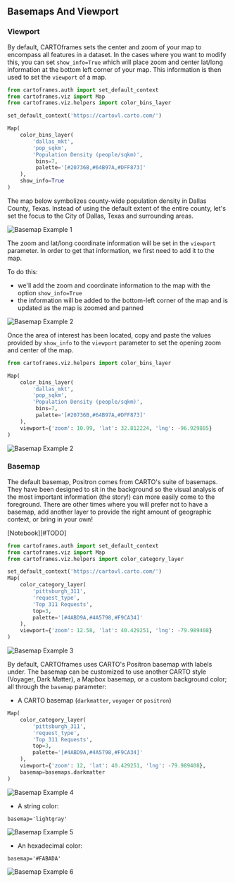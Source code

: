 ## Basemaps And Viewport

### Viewport

By default, CARTOframes sets the center and zoom of your map to encompass all features in a dataset. In the cases where you want to modify this, you can set `show_info=True` which will place zoom and center lat/long information at the bottom left corner of your map. This information is then used to set the `viewport` of a map.

```py
from cartoframes.auth import set_default_context
from cartoframes.viz import Map
from cartoframes.viz.helpers import color_bins_layer

set_default_context('https://cartovl.carto.com/')

Map(
    color_bins_layer(
        'dallas_mkt',
        'pop_sqkm',
        'Population Density (people/sqkm)',
         bins=7,
         palette='[#20736B,#64B97A,#DFF873]'
    ),
    show_info=True
)
```

The map below symbolizes county-wide population density in Dallas County, Texas. Instead of using the default extent of the entire county, let's set the focus to the City of Dallas, Texas and surrounding areas.

![Basemap Example 1](../../img/guides/basemap/guide-basemaps-1.png)

The zoom and lat/long coordinate information will be set in the `viewport` parameter. In order to get that information, we first need to add it to the map.

To do this:
- we'll add the zoom and coordinate information to the map with the option `show_info=True`
- the information will be added to the bottom-left corner of the map and is updated as the map is zoomed and panned 

![Basemap Example 2](../../img/guides/basemap/guide-basemaps-1.png)

Once the area of interest has been located, copy and paste the values provided by `show_info` to the `viewport` parameter to set the opening zoom and center of the map.

```py
from cartoframes.viz.helpers import color_bins_layer

Map(
    color_bins_layer(
        'dallas_mkt',
        'pop_sqkm',
        'Population Density (people/sqkm)',
         bins=7,
         palette='[#20736B,#64B97A,#DFF873]'
    ),
    viewport={'zoom': 10.99, 'lat': 32.812224, 'lng': -96.929885}
)
```

![Basemap Example 2](../../img/guides/basemap/guide-basemaps-2.png)

### Basemap
The default basemap, Positron comes from CARTO's suite of basemaps. They have been designed to sit in the background so the visual analysis of the most important information (the story!) can more easily come to the foreground. There are other times where you will prefer not to have a basemap, add another layer to provide the right amount of geographic context, or bring in your own!

[Notebook][#TODO]

```py
from cartoframes.auth import set_default_context
from cartoframes.viz import Map
from cartoframes.viz.helpers import color_category_layer

set_default_context('https://cartovl.carto.com/')
Map(
    color_category_layer(
        'pittsburgh_311',
        'request_type',
        'Top 311 Requests',
        top=3,
        palette='[#4ABD9A,#4A5798,#F9CA34]'
    ),
    viewport={'zoom': 12.58, 'lat': 40.429251, 'lng': -79.989408}
)
```

![Basemap Example 3](../../img/guides/basemap/guide-basemaps-3.png)

By default, CARTOframes uses CARTO's Positron basemap with labels under. The basemap can be customized to use another CARTO style (Voyager, Dark Matter), a Mapbox basemap, or a custom background color; all through the `basemap` parameter:

- A CARTO basemap (`darkmatter`, `voyager` or `positron`)

```py
Map(
    color_category_layer(
        'pittsburgh_311',
        'request_type',
        'Top 311 Requests',
        top=3,
        palette='[#4ABD9A,#4A5798,#F9CA34]'
    ),
    viewport={'zoom': 12, 'lat': 40.429251, 'lng': -79.989408},
    basemap=basemaps.darkmatter
)
```

![Basemap Example 4](../../img/guides/basemap/guide-basemaps-4.png)

- A string color:

`basemap='lightgray'`

![Basemap Example 5](../../img/guides/basemap/guide-basemaps-5.png)

- An hexadecimal color:

`basemap='#FABADA'`

![Basemap Example 6](../../img/guides/basemap/guide-basemaps-6.png)
